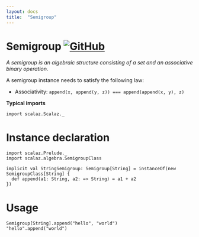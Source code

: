```yaml
---
layout: docs
title:  "Semigroup"
---
```


# Semigroup [![GitHub](../img/github.png)](https://github.com/scalaz/scalaz/blob/series/8.0.x/base/shared/src/main/scala/scalaz/algebra/semigroup.scala)

*A semigroup is an algebraic structure consisting of a set and an associative binary operation.*

A semigroup instance needs to satisfy the following law:

- Associativity: `append(x, append(y, z)) === append(append(x, y), z)`

**Typical imports**

```tut:silent
import scalaz.Scalaz._
```

# Instance declaration

```tut
import scalaz.Prelude._
import scalaz.algebra.SemigroupClass

implicit val StringSemigroup: Semigroup[String] = instanceOf(new SemigroupClass[String] {
  def append(a1: String, a2: => String) = a1 + a2
})
```

# Usage

```tut
Semigroup[String].append("hello", "world")
"hello".append("world")
```
